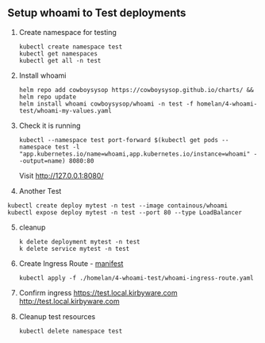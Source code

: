 ## Setup whoami to Test deployments

1. Create namespace for testing 
   ```
   kubectl create namespace test
   kubectl get namespaces
   kubectl get all -n test 
   ```

2. Install whoami
   ```
   helm repo add cowboysysop https://cowboysysop.github.io/charts/ && helm repo update
   helm install whoami cowboysysop/whoami -n test -f homelan/4-whoami-test/whoami-my-values.yaml
   ```

3. Check it is running
   ```
   kubectl --namespace test port-forward $(kubectl get pods --namespace test -l "app.kubernetes.io/name=whoami,app.kubernetes.io/instance=whoami" --output=name) 8080:80
   ```
   Visit http://127.0.0.1:8080/ 

4.  Another Test
   ```
   kubectl create deploy mytest -n test --image containous/whoami
   kubectl expose deploy mytest -n test --port 80 --type LoadBalancer
   ```

5. cleanup
   ```
   k delete deployment mytest -n test 
   k delete service mytest -n test 
   ```

6. Create Ingress Route - [manifest](./whoami-ingress-route.yaml)
   ```
   kubectl apply -f ./homelan/4-whoami-test/whoami-ingress-route.yaml
   ```


7. Confirm ingress
   https://test.local.kirbyware.com
   http://test.local.kirbyware.com


8. Cleanup test resources
   ```
   kubectl delete namespace test
   ```
